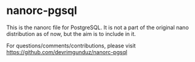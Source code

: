 nanorc-pgsql
============

This is the nanorc file for PostgreSQL. It is not a part of the original nano distribution as of now, but the aim is to include in it.

For questions/comments/contributions, please visit https://github.com/devrimgunduz/nanorc-pgsql


